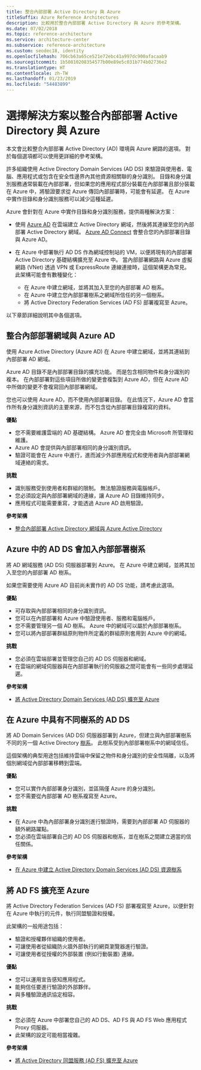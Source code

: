 ```yaml
---
title: 整合內部部署 Active Directory 與 Azure
titleSuffix: Azure Reference Architectures
description: 比較用於整合內部部署 Active Directory 與 Azure 的參考架構。
ms.date: 07/02/2018
ms.topic: reference-architecture
ms.service: architecture-center
ms.subservice: reference-architecture
ms.custom: seodec18, identity
ms.openlocfilehash: 706cb63a65ce521e72ebc41a997dc900afacaab9
ms.sourcegitcommit: 1b50810208354577b00e89e5c031b774b02736e2
ms.translationtype: HT
ms.contentlocale: zh-TW
ms.lasthandoff: 01/23/2019
ms.locfileid: "54483899"
---
```

# <a name="choose-a-solution-for-integrating-on-premises-active-directory-with-azure"></a>選擇解決方案以整合內部部署 Active Directory 與 Azure

本文會比較整合內部部署 Active Directory (AD) 環境與 Azure 網路的選項。 對於每個選項都可以使用更詳細的參考架構。

許多組織使用 Active Directory Domain Services (AD DS) 來驗證與使用者、電腦、應用程式或包含在安全性邊界內其他資源相關聯的身分識別。 目錄和身分識別服務通常裝載在內部部署，但如果您的應用程式部分裝載在內部部署且部分裝載在 Azure 中，將驗證要求從 Azure 傳回內部部署時，可能會有延遲。 在 Azure 中實作目錄和身分識別服務可以減少這種延遲。

Azure 會針對在 Azure 中實作目錄和身分識別服務，提供兩種解決方案：

- 使用 [Azure AD][azure-active-directory] 在雲端建立 Active Directory 網域，然後將其連線至您的內部部署 Active Directory 網域。 [Azure AD Connect][azure-ad-connect] 會整合您的內部部署目錄與 Azure AD。

- 在 Azure 中部署執行 AD DS 作為網域控制站的 VM，以便將現有的內部部署 Active Directory 基礎結構擴充至 Azure 中。 當內部部署網路與 Azure 虛擬網路 (VNet) 透過 VPN 或 ExpressRoute 連線連接時，這個架構更為常見。 此架構可能會有數種變化：

  - 在 Azure 中建立網域，並將其加入至您的內部部署 AD 樹系。
  - 在 Azure 中建立您內部部署樹系之網域所信任的另一個樹系。
  - 將 Active Directory Federation Services (AD FS) 部署複寫至 Azure。

以下章節詳細說明其中各個選項。

## <a name="integrate-your-on-premises-domains-with-azure-ad"></a>整合內部部署網域與 Azure AD

使用 Azure Active Directory (Azure AD) 在 Azure 中建立網域，並將其連結到內部部署 AD 網域。

Azure AD 目錄不是內部部署目錄的擴充功能。 而是包含相同物件和身分識別的複本。 在內部部署對這些項目所做的變更會複製到 Azure AD，但在 Azure AD 中所做的變更不會複寫回內部部署網域。

您也可以使用 Azure AD，而不使用內部部署目錄。 在此情況下，Azure AD 會當作所有身分識別資訊的主要來源，而不包含從內部部署目錄複寫的資料。

**優點**

- 您不需要維護雲端的 AD 基礎結構。 Azure AD 會完全由 Microsoft 所管理和維護。
- Azure AD 會提供與內部部署相同的身分識別資訊。
- 驗證可能會在 Azure 中進行，進而減少外部應用程式和使用者與內部部署網域連絡的需求。

**挑戰**

- 識別服務受到使用者和群組的限制。 無法驗證服務與電腦帳戶。
- 您必須設定與內部部署網域的連線，讓 Azure AD 目錄維持同步。
- 應用程式可能需要重寫，才能透過 Azure AD 啟用驗證。

**參考架構**

- [整合內部部署 Active Directory 網域與 Azure Active Directory][aad]

## <a name="ad-ds-in-azure-joined-to-an-on-premises-forest"></a>Azure 中的 AD DS 會加入內部部署樹系

將 AD 網域服務 (AD DS) 伺服器部署到 Azure。 在 Azure 中建立網域，並將其加入至您的內部部署 AD 樹系。

如果您需要使用 Azure AD 目前尚未實作的 AD DS 功能，請考慮此選項。

**優點**

- 可存取與內部部署相同的身分識別資訊。
- 您可以在內部部署和 Azure 中驗證使用者、服務和電腦帳戶。
- 您不需要管理另一個 AD 樹系。 Azure 中的網域可以屬於內部部署樹系。
- 您可以將內部部署群組原則物件所定義的群組原則套用到 Azure 中的網域。

**挑戰**

- 您必須在雲端部署並管理您自己的 AD DS 伺服器和網域。
- 在雲端的網域伺服器與在內部部署執行的伺服器之間可能會有一些同步處理延遲。

**參考架構**

- [將 Active Directory Domain Services (AD DS) 擴充至 Azure][ad-ds]

## <a name="ad-ds-in-azure-with-a-separate-forest"></a>在 Azure 中具有不同樹系的 AD DS

將 AD Domain Services (AD DS) 伺服器部署到 Azure，但建立與內部部署樹系不同的另一個 Active Directory [樹系][ad-forest-defn]。 此樹系受到內部部署樹系中的網域信任。

這個架構的典型用途包括維持雲端中保留之物件和身分識別的安全性隔離，以及將個別網域從內部部署移轉到雲端。

**優點**

- 您可以實作內部部署身分識別，並區隔僅 Azure 的身分識別。
- 您不需要從內部部署 AD 樹系複寫至 Azure。

**挑戰**

- 在 Azure 中為內部部署身分識別進行驗證時，需要到內部部署 AD 伺服器的額外網路躍點。
- 您必須在雲端部署自己的 AD DS 伺服器和樹系，並在樹系之間建立適當的信任關係。

**參考架構**

- [在 Azure 中建立 Active Directory Domain Services (AD DS) 資源樹系][ad-ds-forest]

## <a name="extend-ad-fs-to-azure"></a>將 AD FS 擴充至 Azure

將 Active Directory Federation Services (AD FS) 部署複寫至 Azure，以便針對在 Azure 中執行的元件，執行同盟驗證和授權。

此架構的一般用途包括：

- 驗證和授權夥伴組織的使用者。
- 可讓使用者從組織防火牆外部執行的網頁瀏覽器進行驗證。
- 可讓使用者從授權的外部裝置 (例如行動裝置) 連線。

**優點**

- 您可以運用宣告感知應用程式。
- 能夠信任要進行驗證的外部夥伴。
- 與多種驗證通訊協定相容。

**挑戰**

- 您必須在 Azure 中部署您自己的 AD DS、AD FS 與 AD FS Web 應用程式 Proxy 伺服器。
- 此架構的設定可能相當複雜。

**參考架構**

- [將 Active Directory 同盟服務 (AD FS) 擴充至 Azure][adfs]

<!-- links -->

[aad]: ./azure-ad.md
[ad-ds]: ./adds-extend-domain.md
[ad-ds-forest]: ./adds-forest.md
[ad-forest-defn]: /windows/desktop/AD/forests
[adfs]: ./adfs.md

[azure-active-directory]: /azure/active-directory-domain-services/active-directory-ds-overview
[azure-ad-connect]: /azure/active-directory/hybrid/whatis-hybrid-identity
